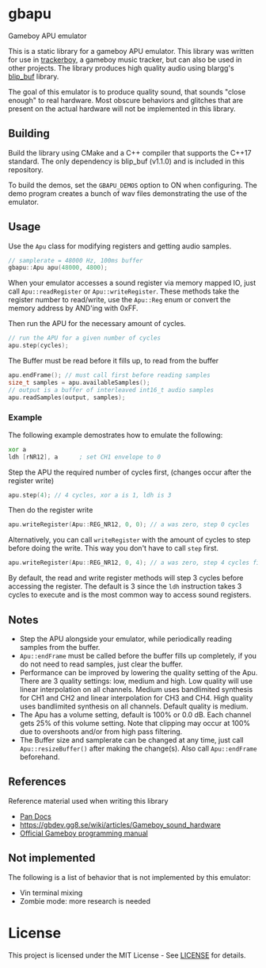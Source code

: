 # gbapu
Gameboy APU emulator

This is a static library for a gameboy APU emulator. This library was written
for use in [trackerboy][trackerboy-url], a gameboy music tracker, but can also
be used in other projects. The library produces high quality audio using
blargg's [blip_buf][blip-buf-url] library.

The goal of this emulator is to produce quality sound, that sounds "close enough"
to real hardware. Most obscure behaviors and glitches that are present on the
actual hardware will not be implemented in this library.

## Building

Build the library using CMake and a C++ compiler that supports the C++17 standard.
The only dependency is blip_buf (v1.1.0) and is included in this repository.

To build the demos, set the `GBAPU_DEMOS` option to ON when configuring. The demo
program creates a bunch of wav files demonstrating the use of the emulator.

## Usage

Use the `Apu` class for modifying registers and getting audio samples.

```cpp
// samplerate = 48000 Hz, 100ms buffer
gbapu::Apu apu(48000, 4800);
```

When your emulator accesses a sound register via memory mapped IO, just call
`Apu::readRegister` or `Apu::writeRegister`. These methods take the register
number to read/write, use the `Apu::Reg` enum or convert the memory address
by AND'ing with 0xFF.

Then run the APU for the necessary amount of cycles.

```cpp
// run the APU for a given number of cycles
apu.step(cycles);
```

The Buffer must be read before it fills up, to read from the buffer
```cpp
apu.endFrame(); // must call first before reading samples
size_t samples = apu.availableSamples();
// output is a buffer of interleaved int16_t audio samples
apu.readSamples(output, samples);
```

### Example

The following example demostrates how to emulate the following:
```asm
xor a
ldh [rNR12], a      ; set CH1 envelope to 0
```

Step the APU the required number of cycles first, (changes occur after the
register write)
```cpp
apu.step(4); // 4 cycles, xor a is 1, ldh is 3
```

Then do the register write
```cpp
apu.writeRegister(Apu::REG_NR12, 0, 0); // a was zero, step 0 cycles
```

Alternatively, you can call `writeRegister` with the amount of cycles to step
before doing the write. This way you don't have to call `step` first.

```cpp
apu.writeRegister(Apu::REG_NR12, 0, 4); // a was zero, step 4 cycles first
```

By default, the read and write register methods will step 3 cycles before
accessing the register. The default is 3 since the `ldh` instruction takes
3 cycles to execute and is the most common way to access sound registers.

## Notes

 * Step the APU alongside your emulator, while periodically reading samples
   from the buffer.
 * `Apu::endFrame` must be called before the buffer fills up completely, if
   you do not need to read samples, just clear the buffer.
 * Performance can be improved by lowering the quality setting of the Apu.
   There are 3 quality settings: low, medium and high. Low quality will use
   linear interpolation on all channels. Medium uses bandlimited synthesis
   for CH1 and CH2 and linear interpolation for CH3 and CH4. High quality uses
   bandlimited synthesis on all channels. Default quality is medium.
 * The Apu has a volume setting, default is 100% or 0.0 dB. Each channel gets
   25% of this volume setting. Note that clipping may occur at 100% due to
   overshoots and/or from high pass filtering.
 * The Buffer size and samplerate can be changed at any time, just call
   `Apu::resizeBuffer()` after making the change(s). Also call `Apu::endFrame`
   beforehand.

## References

Reference material used when writing this library

 * [Pan Docs][pan-docs-url]
 * https://gbdev.gg8.se/wiki/articles/Gameboy_sound_hardware
 * [Official Gameboy programming manual][gameboy-manual-url]

## Not implemented

The following is a list of behavior that is not implemented by this emulator:
 * Vin terminal mixing
 * Zombie mode: more research is needed

# License

This project is licensed under the MIT License - See [LICENSE](LICENSE) for
details.

[trackerboy-url]: https://github.com/stoneface86/trackerboy
[blip-buf-url]: https://code.google.com/archive/p/blip-buf/
[obscure-behavior-reference]: https://gbdev.gg8.se/wiki/articles/Gameboy_sound_hardware#Obscure_Behavior
[pan-docs-url]: https://gbdev.io/pandocs/#sound-controller
[gameboy-manual-url]: https://archive.org/download/GameBoyProgManVer1.1/GameBoyProgManVer1.1.pdf